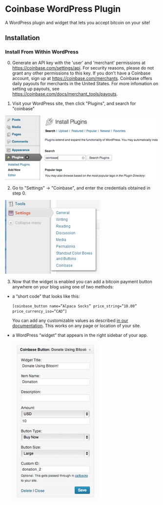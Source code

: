 # Coinbase WordPress Plugin

A WordPress plugin and widget that lets you accept bitcoin on your site!

## Installation

### Install From Within WordPress

0. Generate an API key with the 'user' and 'merchant' permissions at https://coinbase.com/settings/api. For security reasons, please do not grant any other permissions to this key. If you don't have a Coinbase account, sign up at https://coinbase.com/merchants. Coinbase offers daily payouts for merchants in the United States. For more infomation on setting up payouts, see https://coinbase.com/docs/merchant_tools/payouts.

1. Visit your WordPress site, then click "Plugins", and search for "coinbase"

  ![Screenshot](screenshot-1.png)

2. Go to "Settings" -> "Coinbase", and enter the credentials obtained in step 0.

  ![Screenshot](screenshot-2.png)

3. Now that the widget is enabled you can add a bitcoin payment button anywhere on your blog using one of two methods:

  * a “short code” that looks like this:

    `[coinbase_button name=”Alpaca Socks” price_string=”10.00” price_currency_iso=”CAD”]`

    You can add any customizable values as described [in our documentation](https://coinbase.com/api/doc/1.0/buttons/create.html).  This works on any page or location of your site.

  * a WordPress “widget” that appears in the right sidebar of your app.

    ![Screenshot](screenshot-4.png)
